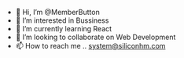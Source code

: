- 👋 Hi, I’m @MemberButton
- 👀 I’m interested in Bussiness
- 🌱 I’m currently learning React
- 💞️ I’m looking to collaborate on Web Development
- 📫 How to reach me .. system@siliconhm.com

<!---
MemberButton/MemberButton is a ✨ special ✨ repository because its `README.md` (this file) appears on your GitHub profile.
You can click the Preview link to take a look at your changes.
--->
